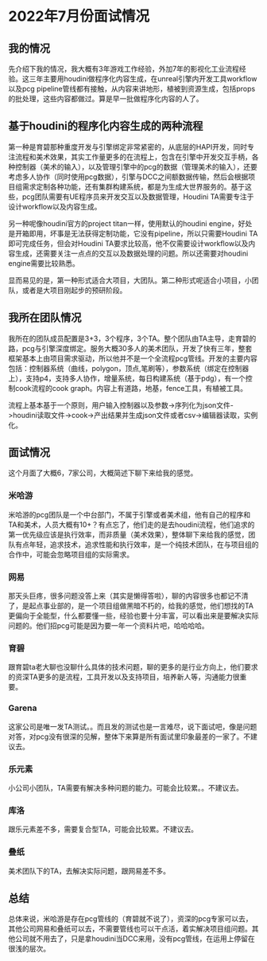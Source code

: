 # 2022年7月份面试情况

## 我的情况
先介绍下我的情况，我大概有3年游戏工作经验，外加7年的影视化工业流程经验。这三年主要用houdini做程序化内容生成，在unreal引擎内开发工具workflow以及pcg pipeline管线都有接触，从内容来讲地形，植被到资源生成，包括props的批处理，这些内容都做过。算是早一批做程序化内容的人了。

## 基于houdini的程序化内容生成的两种流程
第一种是育碧那种重度开发与引擎绑定非常紧密的，从底层的HAPI开发，同时专注流程和美术效果，其实工作量更多的在流程上，包含在引擎中开发交互手柄，各种控制器（美术的输入），以及管理引擎中的pcg的数据（管理美术的输入），还要考虑多人协作（同时使用pcg数据），引擎与DCC之间额数据传输，然后会根据项目组需求定制各种功能，还有集群构建系统，都是为生成大世界服务的。基于这些，pcg团队需要有UE程序员来开发交互以及数据管理，Houdini TA需要专注于设计workflow以及内容生成。

另一种呢像houdini官方的project titan一样，使用默认的houdini engine，好处是开箱即用，坏事是无法获得定制功能，它没有pipeline，所以只需要Houdini TA即可完成任务，但会对Houdini TA要求比较高，他不仅需要设计workflow以及内容生成，还需要关注一点点的交互以及数据处理的问题。所以还需要对houdini engine需要比较熟悉。

显而易见的是，第一种形式适合大项目，大团队。第二种形式呢适合小项目，小团队，或者是大项目刚起步的预研阶段。


## 我所在团队情况

我所在的团队成员配置是3+3，3个程序，3个TA。整个团队由TA主导，走育碧的路，pcg与引擎深度绑定。服务大概30多人的美术团队，开发了快有三年，整套框架基本上由项目需求驱动，所以他并不是一个全流程pcg管线。开发的主要内容包括：控制器系统（曲线，polygon，顶点,笔刷等），参数系统（绑定在控制器上），支持p4，支持多人协作，增量系统，每日构建系统（基于pdg），有一个控制cook流程的cook graph。内容上有道路，地基，fence工具，有植被工具。

流程上基本基于一个原则，用户输入控制器以及参数->序列化为json文件->houdini读取文件->cook->产出结果并生成json文件或者csv->编辑器读取，实例化。

## 面试情况

这个月面了大概6，7家公司，大概简述下聊下来给我的感觉。

### 米哈游
米哈游的pcg团队是一个中台部门，不属于引擎或者美术组，他有自己的程序和TA和美术，人员大概有10+？有点忘了，他们走的是去houdini流程，他们追求的第一优先级应该是执行效率，而非质量（美术效果），整体聊下来给我的感觉，团队有点年轻，追求技术，追求性能和执行效率，是一个纯技术团队，在与项目组的合作中，可能会忽略项目组的实际需求。

### 网易
那天头巨疼，很多问题没答上来（其实是懒得答啦），聊的内容很多也都记不清了，是起点事业部的，是一个项目组做黑暗不朽的，给我的感觉，他们想找的TA更偏向于全能型，什么都要懂一些，经验也要十分丰富，可以看出来是要解决实际问题的。他们招pcg可能是因为要一年一个资料片吧，哈哈哈哈。

### 育碧
跟育碧ta老大聊也没聊什么具体的技术问题，聊的更多的是行业方向上，他们要求的资深TA更多的是流程，工具开发以及支持项目，培养新人等，沟通能力很重要。

### Garena
这家公司是唯一发TA测试。。而且发的测试也是一言难尽，说下面试吧，像是问题对答，对pcg没有很深的见解，整体下来算是所有面试里印象最差的一家了。不建议去。

### 乐元素
小公司小团队，TA需要有解决多种问题的能力。可能会比较累。。不建议去。

### 库洛
跟乐元素差不多，需要复合型TA，可能会比较累。不建议去。

### 叠纸
美术团队下的TA，去解决实际问题，跟网易差不多。

## 总结
总体来说，米哈游是存在pcg管线的（育碧就不说了），资深的pcg专家可以去，其他公司网易和叠纸可以去，不需要管线也可以干点活，着实解决项目组问题。其他公司就不用去了，只是拿houdini当DCC来用，没有pcg管线，在运用上停留在很浅的层次。